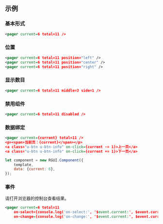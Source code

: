 ## 示例
### 基本形式

<div class="m-example"></div>

```xml
<pager current=6 total=11 />
```

### 位置

<div class="m-example"></div>

```xml
<pager current=6 total=11 position="left" />
<pager current=6 total=11 position="center" />
<pager current=6 total=11 position="right" />
```

### 显示数目

<div class="m-example"></div>

```xml
<pager current=6 total=11 middle=3 side=1 />
```

### 禁用组件

<div class="m-example"></div>

```xml
<pager current=6 total=11 disabled />
```

### 数据绑定

<div class="m-example"></div>

```xml
<pager current={current} total=11 />
<p><span>当前页：{current}</span></p>
<a class="u-btn u-btn-info" on-click={current -= 1}>上一页</a>
<a class="u-btn u-btn-info" on-click={current += 1}>下一页</a>
```

```javascript
let component = new RGUI.Component({
    template,
    data: {current: 6},
});
```

### 事件

请打开浏览器的控制台查看结果。

<div class="m-example"></div>

```xml
<pager current=6 total=11
    on-select={console.log('on-select:', '$event.current:', $event.current)}
    on-change={console.log('on-change:', '$event.current:', $event.current)} />
```
